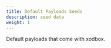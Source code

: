 ```yaml
---
title: Default Payloads Seeds
description: seed data
weight: 1
---
```


Default payloads that come with xodbox.